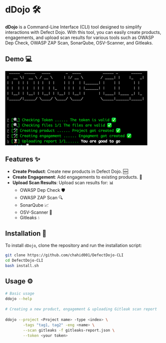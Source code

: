 # dDojo 🛠️

**dDojo** is a Command-Line Interface (CLI) tool designed to simplify interactions with Defect Dojo. With this tool, you can easily create products, engagements, and upload scan results for various tools such as OWASP Dep Check, OWASP ZAP Scan, SonarQube, OSV-Scanner, and Gitleaks.

## Demo 💻
![ddojo-cli](https://github.com/chahid001/DefectDojo-CLI/blob/main/assets/ddojo-cli.png)

## Features ✨

- **Create Product**: Create new products in Defect Dojo. 🆕
- **Create Engagement**: Add engagements to existing products. 🔗
- **Upload Scan Results**: Upload scan results for: 📊
  - OWASP Dep Check 🛡️
  - OWASP ZAP Scan 🔍
  - SonarQube 📈
  - OSV-Scanner 🔎
  - Gitleaks 💧

## Installation 🚀
To install `dDojo`, clone the repository and run the installation script:

```bash
git clone https://github.com/chahid001/DefectDojo-CLI
cd DefectDojo-CLI
bash install.sh
```
## Usage ⚙️

```bash
# Basic usage
ddojo --help

# Creating a new product, engagement & uploading Gitleak scan report

ddojo --project <Project name> -type <index> \
        -tags "tag1, tag2" -eng <name> \
        --scan gitleaks -f gitleaks-report.json \
        --token <your token>
```


